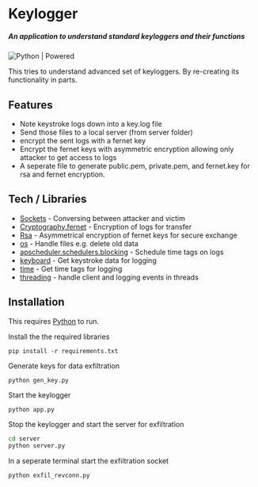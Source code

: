 # Keylogger

##### _An application to understand standard keyloggers and their functions_

![Python | Powered](https://www.python.org/static/community_logos/python-powered-w-100x40.png)

This tries to understand advanced set of keyloggers. By re-creating its functionality in parts.

## Features

- Note keystroke logs down into a key.log file
- Send those files to a local server (from server folder)
- encrypt the sent logs with a fernet key
- Encrypt the fernet keys with asymmetric encryption allowing only attacker to get access to logs
- A seperate file to generate public.pem, private.pem, and fernet.key for rsa and fernet encryption.

## Tech / Libraries

- [Sockets](https://pypi.org/project/sockets/) - Conversing between attacker and victim
- [Cryptography.fernet](https://cryptography.io/en/latest/fernet/) - Encryption of logs for transfer
- [Rsa](https://pypi.org/project/rsa/) - Asymmetrical encryption of fernet keys for secure exchange
- [os](https://docs.python.org/3/library/os.html) - Handle files e.g. delete old data
- [apscheduler.schedulers.blocking](https://apscheduler.readthedocs.io/en/3.x/modules/schedulers/blocking.html) - Schedule time tags on logs
- [keyboard](https://pypi.org/project/keyboard/) - Get keystroke data for logging
- [time](https://docs.python.org/3/library/time.html) - Get time tags for logging
- [threading](https://docs.python.org/3/library/threading.html#module-threading) - handle client and logging events in threads

## Installation

This requires [Python](python.org) to run.

Install the the required libraries

```
pip install -r requirements.txt
```

Generate keys for data exfiltration

```
python gen_key.py
```

Start the keylogger

```
python app.py
```

Stop the keylogger and start the server for exfiltration

```sh
cd server
python server.py
```

In a seperate terminal start the exfiltration socket

```sh
python exfil_revconn.py
```
